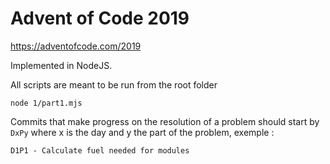 # Advent of Code 2019

https://adventofcode.com/2019

Implemented in NodeJS.

All scripts are meant to be run from the root folder
```
node 1/part1.mjs
```

Commits that make progress on the resolution of a problem should start by `DxPy`  where x is the day and y the part of the problem, exemple :
``` 
D1P1 - Calculate fuel needed for modules
```